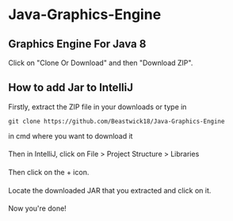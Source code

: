 # Java-Graphics-Engine
## Graphics Engine For Java 8
Click on "Clone Or Download" and then "Download ZIP".

## How to add Jar to IntelliJ
Firstly, extract the ZIP file in your downloads or type in 
```git
git clone https://github.com/Beastwick18/Java-Graphics-Engine
```
in cmd where you want to download it
####
Then in IntelliJ, click on File > Project Structure > Libraries
####
Then click on the + icon.
####
Locate the downloaded JAR that you extracted and click on it.
####
Now you're done!
